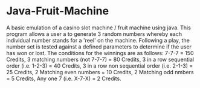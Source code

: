 # Java-Fruit-Machine
A basic emulation of a casino slot machine / fruit machine using java.
This program allows a user a to generate 3 random numbers whereby each individual number stands for a 'reel' on the machine.
Following a play, the number set is tested against a defined parameters to determine if the user has won or lost.
The conditions for the winnings are as follows:
7-7-7	= 150 Credits,
 3 matching numbers (not 7-7-7) = 80 Credits,
 3 in a row sequential order (i.e. 1-2-3) = 40 Credits,
 3 in a row non sequential order (i.e. 2-1-3) = 25 Credits,
 2 Matching even numbers = 10 Credits,
 2 Matching odd nmbers = 5 Credits,
 Any one 7 (i.e. X-7-X) = 2 Credits.
